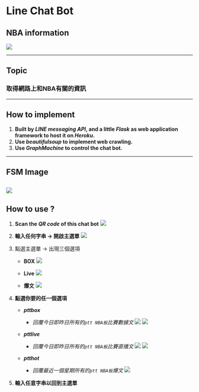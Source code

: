 # Line Chat Bot
## NBA information
![](https://i.imgur.com/ApnVJNg.png)

---
## Topic
### 取得網路上和NBA有關的資訊
---
## How to implement
1. **Built by *LINE messaging API*, and a little *Flask* as web application framework to host it on *Heroku*.**
2. **Use *beautifulsoup* to implement web crawling.**
3. **Use *GraphMachine* to control the chat bot.**

---
## FSM Image
![](https://i.imgur.com/Vpupjdo.png)
---
## How to use ?
1. **Scan the *QR code* of this chat bot**
![](https://i.imgur.com/NDccexz.jpg)

2. **輸入任何字串 -> 開啟主選單**
![](https://i.imgur.com/Pujwt9w.png)

3. 點選主選單 -> 出現三個選項
    * **BOX**
    ![](https://i.imgur.com/QaYKAD5.png)

    * **Live**
    ![](https://i.imgur.com/u2y9OBb.png)

    * **爆文**
    ![](https://i.imgur.com/pfC442C.png)

4. **點選你要的任一個選項**
    * ***pttbox***
        * **回覆今日即昨日所有的*`ptt NBA板`*比賽數據文**
        ![](https://i.imgur.com/cMFF3bB.png)
        ![](https://i.imgur.com/t495eiE.png)

    * ***pttlive***
        * **回覆今日即昨日所有的*`ptt NBA板`*比賽直播文**
        ![](https://i.imgur.com/XLLRmWv.png)
        ![](https://i.imgur.com/XqgfwIV.png)


    * ***ptthot***
        * **回覆最近一個星期所有的*`ptt NBA板`*爆文**
        ![](https://i.imgur.com/Jtm3f5i.png)

5. **輸入任意字串以回到主選單**




